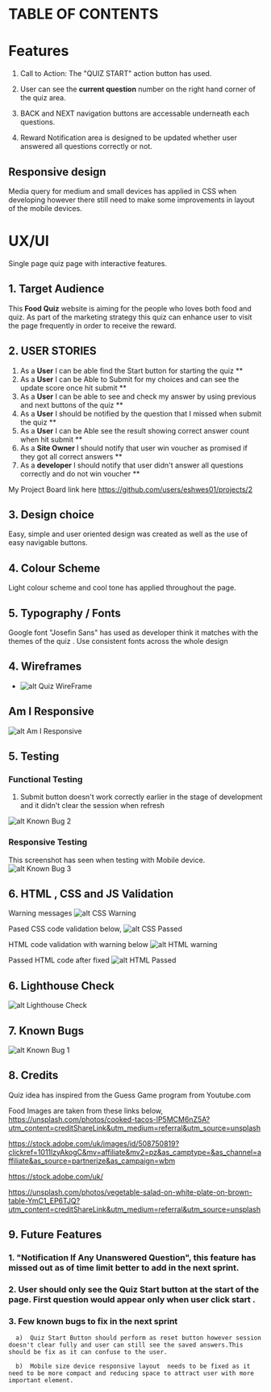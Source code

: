 # TABLE OF CONTENTS


# Features
 1. Call to Action: The "QUIZ START" action button has used.
 2. User can see the **current question** number on the right hand corner of the quiz area.

 3. BACK and NEXT navigation buttons are accessable underneath each questions. 

 4. Reward Notification area is designed to be updated whether user answered all questions correctly or not.

## Responsive design

Media query for medium and small devices has applied in CSS when developing however there still need to make some improvements in layout of the mobile devices.

# UX/UI

 Single page quiz page with interactive features.  

## 1. Target Audience

  This **Food Quiz** website is aiming for the people who loves both food and quiz. As part of the marketing strategy this quiz can enhance user to visit the page frequently in order to receive the reward. 

## 2. USER STORIES
1. As a **User** I can be able find the Start button for starting the quiz **
2. As a **User** I can be Able to Submit for my choices and can see the update score once hit submit **
3. As a **User** I can be able to see and check my answer by using previous and next buttons of the quiz **
4. As a **User** I should be notified by the question that I missed when submit the quiz **
5. As a **User** I can be Able see the result showing correct answer count when hit submit **
6. As a **Site Owner** I should notify that user win voucher as promised if they got all correct answers **
7. As a **developer** I should notify that user didn't answer all questions correctly and do not win voucher **

My Project Board link here https://github.com/users/eshwes01/projects/2

## 3. Design choice
  
  Easy, simple and user oriented design was created as well as the use of easy navigable buttons. 
  

## 4. Colour Scheme
  Light colour scheme and cool tone has applied throughout the page. 

## 5. Typography / Fonts

Google font "Josefin Sans" has used as developer think it matches with the themes of the quiz .
Use consistent fonts across the whole design
 
 ## 4. Wireframes
    
  -	![alt Quiz WireFrame](assets/documentation/readmeImages/quizWireframe.png)


  ## Am I Responsive
   
![alt Am I Responsive](assets/documentation/readmeImages/amIResponsive.png)

## 5. Testing
  
### Functional Testing

1. Submit button doesn't work correctly earlier in the stage of development and it didn't clear the session when refresh

![alt Known Bug 2](assets/documentation/readmeImages/knownBug2.png)


### Responsive Testing
This screenshot has seen when testing with Mobile device.
![alt Known Bug 3](assets/documentation/readmeImages/KnownBug3.jpg)


## 6. HTML , CSS and JS Validation
  Warning messages 
  ![alt CSS Warning](assets/documentation/readmeImages/cssWarning.png)

  Pased CSS code validation below, 
   ![alt CSS Passed](assets/documentation/readmeImages/cssPassed.png)
  
  HTML code validation with warning below 
   ![alt HTML warning](assets/documentation/readmeImages/errorHTMLValidation.png)
  
  Passed HTML code after fixed 
![alt HTML Passed](assets/documentation/readmeImages/htmlValidator.png)
  
## 6. Lighthouse Check
![alt Lighthouse Check](assets/documentation/readmeImages/lighthouseCheck.png)


## 7. Known Bugs




![alt Known Bug 1](assets/documentation/readmeImages/knownBug1.png)


## 8. Credits

Quiz idea has inspired from the Guess Game program from Youtube.com

Food Images are taken from these links below, 
https://unsplash.com/photos/cooked-tacos-lP5MCM6nZ5A?utm_content=creditShareLink&utm_medium=referral&utm_source=unsplash

https://stock.adobe.com/uk/images/id/508750819?clickref=1011lzyAkogC&mv=affiliate&mv2=pz&as_camptype=&as_channel=affiliate&as_source=partnerize&as_campaign=wbm

https://stock.adobe.com/uk/

https://unsplash.com/photos/vegetable-salad-on-white-plate-on-brown-table-YmC1_EP6TJQ?utm_content=creditShareLink&utm_medium=referral&utm_source=unsplash



## 9. Future Features

 ### 1.   "Notification If Any Unanswered Question", this feature has missed out as of time limit better to add in the next sprint.
 ### 2.   User should only see the Quiz Start button at the start of the page. First question would appear only when user click start .

 ### 3. Few known bugs to fix in the next sprint

      a)  Quiz Start Button should perform as reset button however session doesn't clear fully and user can still see the saved answers.This should be fix as it can confuse to the user.

      b)  Mobile size device responsive layout  needs to be fixed as it need to be more compact and reducing space to attract user with more important element.  